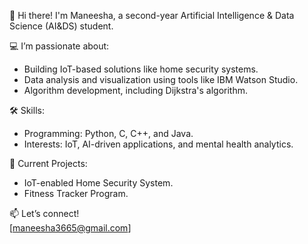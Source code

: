 👋 Hi there! I'm Maneesha, a second-year Artificial Intelligence & Data Science (AI&DS) student.  

💻 I’m passionate about:  
- Building IoT-based solutions like home security systems.  
- Data analysis and visualization using tools like IBM Watson Studio.  
- Algorithm development, including Dijkstra's algorithm.  

🛠️ Skills:  
- Programming: Python, C, C++, and Java.  
- Interests: IoT, AI-driven applications, and mental health analytics.  

🌟 Current Projects:  
- IoT-enabled Home Security System.  
- Fitness Tracker Program.  

📫 Let’s connect!  
[maneesha3665@gmail.com]
